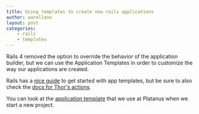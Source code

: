 ```yaml
---
title: Using templates to create new rails applications
author: aarellano
layout: post
categories:
    - rails
    - templates
---
```


Rails 4 removed the option to override the behavior of the application builder, but we can use the Application Templates in order to customize the way our applications are created.

Rails has a [nice guide][1] to get started with app templates, but be sure to also check the [docs for Thor's actions][3].

You can look at the [application template][4] that we use at Platanus when we start a new project.

[1]: http://edgeguides.rubyonrails.org/rails_application_templates.html
[2]: http://rubydoc.info/github/wycats/thor/Thor/Actions
[3]: http://rubydoc.info/github/wycats/thor/Thor/Actions
[4]: https://github.com/platanus/guides/blob/master/setup/app_template.rb
